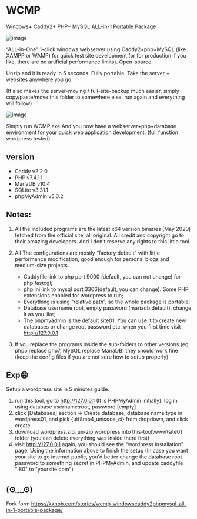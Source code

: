 # WCMP
Windows+ Caddy2+ PHP+ MySQL ALL-in-1 Portable Package

![image](https://github.com/jiix/WCMP/raw/main/wcmp1.jpg)

“ALL-in-One” 1-click windows webserver using Caddy2+php+MySQL (like XAMPP or WAMP) for quick test site development (or for production if you like, there are no artificial performance limits). Open-source.

Unzip and it is ready in 5 seconds. Fully portable. Take the server + websites anywhere you go.

(It also makes the server-moving / full-site-backup much easier, simply copy/paste/move this folder to somewhere else, run again and everything will follow)

![image](https://github.com/jiix/WCMP/raw/main/wcmp2.jpg)

Simply run WCMP.exe And you now have a webserver+php+database environment for your quick web application development. (full function wordpress tested)

## version
* Caddy v2.2.0
* PHP v7.4.11
* MariaDB v10.4
* SQLite v3.31.1
* phpMyAdmin v5.0.2

## Notes:

1. All the included programs are the latest x64 version binaries (May 2020) fetched from the official site, all original. All credit and copyright go to their amazing developers. And I don’t reserve any rights to this little tool.

2. All The configurations are mostly “factory default” with little performance modification, good enough for personal blogs and medium-size projects.

    * Caddyfile link to php port 9000 (default, you can not change) for php fastcgi;
    * php.ini link to mysql port 3306(default, you can change). Some PHP extensions enabled for wordpress to run;
    * Everything is using “relative path”, so the whole package is portable;
    * Database username root, empty password (mariadb default), change it as you like;
    * The phpmyadmin is the default site01. You can use it to create new databases or change root password etc. when you first time visit http://127.0.0.1

3. If you replace the programs inside the sub-folders to other versions (eg. php5 replace php7, MySQL replace MariaDB) they should work fine (keep the config files if you are not sure how to setup properly)

## Exp😄
Setup a wordpress site in 5 minutes guide:
1. run this tool, go to http://127.0.0.1 (It is PHPMyAdmin initially), log in using database username:root, password [empty]
2. click [Databases] section -> Create database, database name type in: wordpress01, and pick {utf8mb4_unicode_ci} from dropdown, and click create.
3. download wordpress.zip, un-zip wordpress into this-tool\www\site01 folder (you can delete everything was inside there first)
4. visit http://127.0.0.1 again, you should see the "wordpress installation" page. Using the information above to finish the setup
(In case you want your site to go internet public, you'd better change the database root password to something secret in PHPMyAdmin, and update caddyfile ":80" to "yoursite.com")

## (⊙﹏⊙)
Fork form https://kknbb.com/stories/wcmp-windowscaddy2phpmysql-all-in-1-portable-package/

